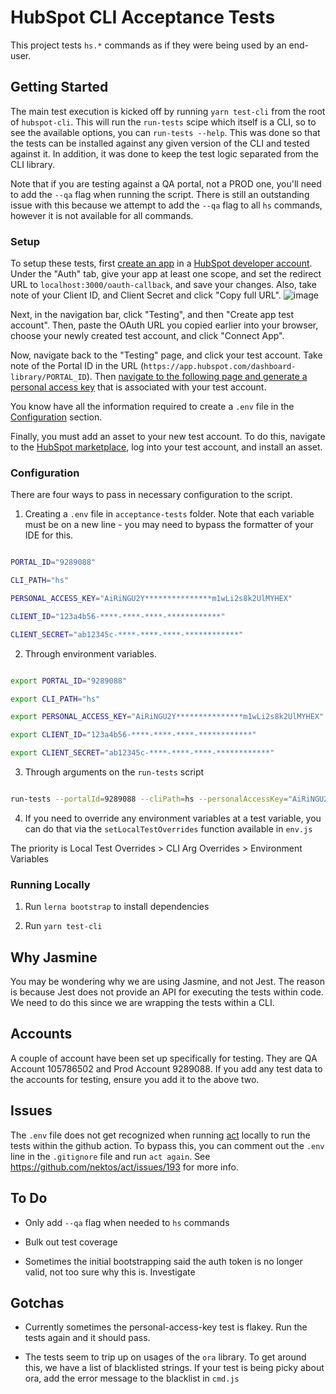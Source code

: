 # HubSpot CLI Acceptance Tests

  

This project tests `hs.*` commands as if they were being used by an end-user.

  

## Getting Started

  

The main test execution is kicked off by running `yarn test-cli` from the root of `hubspot-cli`. This will run the `run-tests` scipe which itself is a CLI, so to see the available options, you can `run-tests --help`. This was done so that the tests can be installed against any given version of the CLI and tested against it. In addition, it was done to keep the test logic separated from the CLI library.

  

Note that if you are testing against a QA portal, not a PROD one, you'll need to add the `--qa` flag when running the script. There is still an outstanding issue with this because we attempt to add the `--qa` flag to all `hs` commands, however it is not available for all commands.


### Setup



To setup these tests, first [create an app](https://developers.hubspot.com/docs/api/creating-an-app) in a [HubSpot developer account](https://app.hubspot.com/signup-hubspot/crm). Under the "Auth" tab, give your app at least one scope, and set the redirect URL to `localhost:3000/oauth-callback`, and save your changes. Also, take note of your Client ID, and Client Secret and click "Copy full URL".
![image](https://user-images.githubusercontent.com/48874841/175648758-b2fdb491-90f8-4573-ad9e-af7e1236548c.png)


Next, in the navigation bar, click "Testing", and then "Create app test account". Then, paste the OAuth URL you copied earlier into your browser,  choose your newly created test account, and click "Connect App".

Now, navigate back to the "Testing" page, and click your test account. Take note of the Portal ID in the URL (`https://app.hubspot.com/dashboard-library/PORTAL_ID`). Then [navigate to the following page and generate a personal access key](https://app.hubspot.com/portal-recommend/l?slug=personal-access-key) that is associated with your test account.

You know have all the information required to create a `.env` file in the [Configuration](./README.md#configuration) section.


Finally, you must add an asset to your new test account. To do this, navigate to the [HubSpot marketplace](https://ecosystem.hubspot.com/marketplace/website/free-cms-accelerator-themes), log into your test account, and install an asset. 

### Configuration



There are four ways to pass in necessary configuration to the script.

  

1. Creating a `.env` file in `acceptance-tests` folder. Note that each variable must be on a new line - you may need to bypass the formatter of your IDE for this.

  

```bash

PORTAL_ID="9289088"

CLI_PATH="hs"

PERSONAL_ACCESS_KEY="AiRiNGU2Y***************m1wLi2s8k2UlMYHEX"

CLIENT_ID="123a4b56-****-****-****-************"

CLIENT_SECRET="ab12345c-****-****-****-************"

```

  

2. Through environment variables.

  

```bash

export PORTAL_ID="9289088"

export CLI_PATH="hs"

export PERSONAL_ACCESS_KEY="AiRiNGU2Y***************m1wLi2s8k2UlMYHEX"

export CLIENT_ID="123a4b56-****-****-****-************"

export CLIENT_SECRET="ab12345c-****-****-****-************"

```

  

3. Through arguments on the `run-tests` script

  

```bash

run-tests --portalId=9289088 --cliPath=hs --personalAccessKey="AiRiNGU2Y***************m1wLi2s8k2UlMYHEX" --clientId="123a4b56-****-****-****-************" --clientSecret="ab12345c-****-****-****-************"

```

  

4. If you need to override any environment variables at a test variable, you can do that via the `setLocalTestOverrides` function available in `env.js`

  

The priority is Local Test Overrides > CLI Arg Overrides > Environment Variables

  

### Running Locally
1. Run `lerna bootstrap` to install dependencies

1. Run `yarn test-cli`

  

## Why Jasmine

  

You may be wondering why we are using Jasmine, and not Jest. The reason is because Jest does not provide an API for executing the tests within code. We need to do this since we are wrapping the tests within a CLI.

  

## Accounts

  

A couple of account have been set up specifically for testing. They are QA Account 105786502 and Prod Account 9289088. If you add any test data to the accounts for testing, ensure you add it to the above two.

  

## Issues

  

The `.env` file does not get recognized when running [act](https://github.com/nektos/act) locally to run the tests within the github action. To bypass this, you can comment out the `.env` line in the `.gitignore` file and run `act again`. See https://github.com/nektos/act/issues/193 for more info.

  

## To Do

  

- Only add `--qa` flag when needed to `hs` commands

- Bulk out test coverage

- Sometimes the initial bootstrapping said the auth token is no longer valid, not too sure why this is. Investigate

  

## Gotchas

  

- Currently sometimes the personal-access-key test is flakey. Run the tests again and it should pass.

- The tests seem to trip up on usages of the `ora` library. To get around this, we have a list of blacklisted strings. If your test is being picky about ora, add the error message to the blacklist in `cmd.js`
